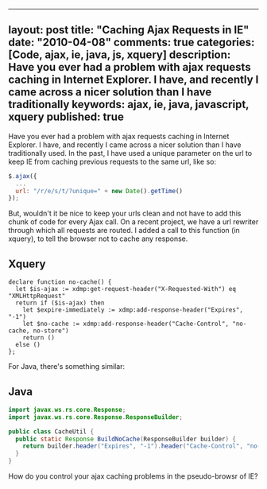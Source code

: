 
---
layout: post
title: "Caching Ajax Requests in IE"
date: "2010-04-08"
comments: true
categories: [Code, ajax, ie, java, js, xquery]
description: Have you ever had a problem with ajax requests caching in Internet Explorer.  I have, and recently I came across a nicer solution than I have traditionally 
keywords: ajax, ie, java, javascript, xquery
published: true
---

Have you ever had a problem with ajax requests caching in Internet Explorer.  I have, and recently I came across a nicer solution than I have traditionally used.  In the past, I have used a unique parameter on the url to keep IE from caching previous requests to the same url, like so:

<!--more-->

```javascript
$.ajax({
  ...
  url: "/r/e/s/t/?unique=" + new Date().getTime()
});
```

But, wouldn't it be nice to keep your urls clean and not have to add this chunk of code for every Ajax call.  On a recent project, we have a url rewriter through which all requests are routed.  I added a call to this function (in xquery), to tell the browser not to cache any response.

Xquery
------

```
declare function no-cache() {
  let $is-ajax := xdmp:get-request-header("X-Requested-With") eq "XMLHttpRequest"
  return if ($is-ajax) then
    let $expire-immediately := xdmp:add-response-header("Expires", "-1")
    let $no-cache := xdmp:add-response-header("Cache-Control", "no-cache, no-store")
    return ()
  else ()
};
```

For Java, there's something similar:

Java
----
```java
import javax.ws.rs.core.Response;
import javax.ws.rs.core.Response.ResponseBuilder;

public class CacheUtil {
  public static Response BuildNoCache(ResponseBuilder builder) {
    return builder.header("Expires", "-1").header("Cache-Control", "no-cache, no-store").build();
  }
}
```

How do you control your ajax caching problems in the pseudo-browsr of IE?

  
